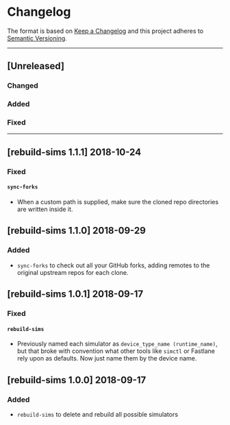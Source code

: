 # Changelog

The format is based on [Keep a Changelog](http://keepachangelog.com/en/1.0.0/) and this project adheres to [Semantic Versioning](http://semver.org/spec/v2.0.0.html).

---

## [Unreleased]

### Changed

### Added

### Fixed

---

## [rebuild-sims 1.1.1] 2018-10-24

### Fixed

#### `sync-forks`

- When a custom path is supplied, make sure the cloned repo directories are written inside it.

## [rebuild-sims 1.1.0] 2018-09-29

### Added

- `sync-forks` to check out all your GitHub forks, adding remotes to the original upstream repos for each clone.

## [rebuild-sims 1.0.1] 2018-09-17

### Fixed

#### `rebuild-sims`

- Previously named each simulator as `device_type_name (runtime_name)`, but that broke with convention what other tools like `simctl` or Fastlane rely upon as defaults. Now just name them by the device name.

## [rebuild-sims 1.0.0] 2018-09-17

### Added

- `rebuild-sims` to delete and rebuild all possible simulators
